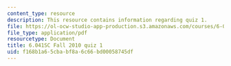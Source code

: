 ```yaml
---
content_type: resource
description: This resource contains information regarding quiz 1.
file: https://ol-ocw-studio-app-production.s3.amazonaws.com/courses/6-041sc-probabilistic-systems-analysis-and-applied-probability-fall-2013/f168b1a65cbabf8a6c66bd00058745df_MIT6_041SCF13_quiz01.pdf
file_type: application/pdf
resourcetype: Document
title: 6.041SC Fall 2010 quiz 1
uid: f168b1a6-5cba-bf8a-6c66-bd00058745df
---
```

